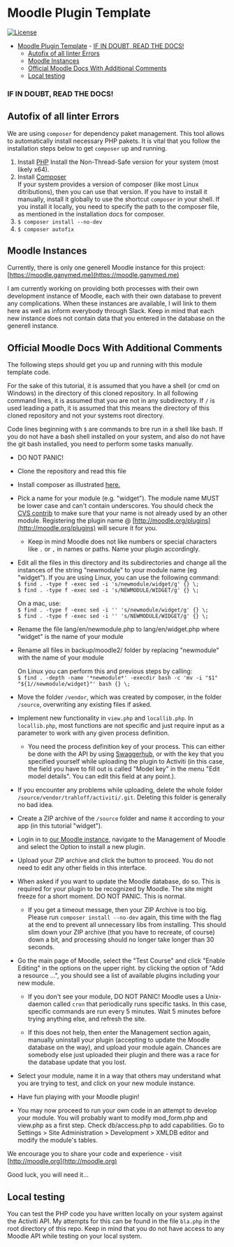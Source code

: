 # Moodle Plugin Template

[![License](https://img.shields.io/badge/License-GPL--3.0-blue.svg)](https://www.gnu.org/licenses/gpl-3.0.en.html)

<!-- TOC -->

- [Moodle Plugin Template](#moodle-plugin-template)
		- [IF IN DOUBT, READ THE DOCS!](#if-in-doubt-read-the-docs)
	- [Autofix of all linter Errors](#autofix-of-all-linter-errors)
	- [Moodle Instances](#moodle-instances)
	- [Official Moodle Docs With Additional Comments](#official-moodle-docs-with-additional-comments)
	- [Local testing](#local-testing)

<!-- /TOC -->

### IF IN DOUBT, READ THE DOCS!

## Autofix of all linter Errors

We are using `composer` for dependency paket management. This tool allows to automatically install necessary PHP pakets. It is vital that you follow the installation steps below to get `composer` up and running.


1. Install [PHP](https://secure.php.net/manual/de/install.windows.manual.php) 
Install the Non-Thread-Safe version for your system (most likely x64).
1. Install [Composer](https://getcomposer.org/doc/00-intro.md)  
If your system provides a version of composer (like most Linux ditributions), then you can use that version. If you have to install it manually, install it globally to use the shortcut `composer` in your shell. If you install it locally, you need to specify the path to the composer file, as mentioned in the installation docs for composer.
1. `$ composer install --no-dev`
1. `$ composer autofix`

## Moodle Instances

Currently, there is only one generell Moodle instance for this project:
[https://moodle.ganymed.me](https://moodle.ganymed.me)

I am currently working on providing both processes with their own development instance of Moodle, each with their own database to prevent any complications. 
When these instances are available, I will link to them here as well as inform everybody through Slack. Keep in mind that each new instance does not contain data that you entered in the database on the generell instance.

## Official Moodle Docs With Additional Comments

The following steps should get you up and running with this module template code.

For the sake of this tutorial, it is assumed that you have a shell (or cmd on Windows) in the directory of this cloned repository. In all following command lines, it is assumed that you are not in any subdirectory. If `/` is used leading a path, it is assumed that this means the directory of this cloned repository and not your systems root directory. 

Code lines beginning with `$` are commands to bre run in a shell like bash. If you do not have a bash shell installed on your system, and also do not have the git bash installed, you need to perform some tasks manually.

* DO NOT PANIC!

* Clone the repository and read this file

* Install composer as illustrated [here.](https://getcomposer.org/doc/00-intro.md)

* Pick a name for your module (e.g. "widget").
  The module name MUST be lower case and can't contain underscores. You should check the [CVS contrib](http://cvs.moodle.org/contrib/plugins/mod/) to make sure that your name is not already used by an other module. Registering the plugin name @ [http://moodle.org/plugins](http://moodle.org/plugins) will secure it for you.

  * Keep in mind Moodle does not like numbers or special characters like `.` or `,` in names or paths. Name your plugin accordingly.

* Edit all the files in this directory and its subdirectories and change
  all the instances of the string "newmodule" to your module name
  (eg "widget"). If you are using Linux, you can use the following command:  
  `$ find . -type f -exec sed -i 's/newmodule/widget/g' {} \;`  
  `$ find . -type f -exec sed -i 's/NEWMODULE/WIDGET/g' {} \;`

  On a mac, use:  
  `$ find . -type f -exec sed -i '' 's/newmodule/widget/g' {} \;`  
  `$ find . -type f -exec sed -i '' 's/NEWMODULE/WIDGET/g' {} \;`

* Rename the file lang/en/newmodule.php to lang/en/widget.php
  where "widget" is the name of your module

* Rename all files in backup/moodle2/ folder by replacing "newmodule" with
  the name of your module

  On Linux you can perform this and previous steps by calling:  
  `$ find . -depth -name '*newmodule*' -execdir bash -c 'mv -i "$1" "${1//newmodule/widget}"' bash {} \;`

* Move the folder `/vendor`, which was created by composer, in the folder `/source`, overwriting any existing files if asked.

* Implement new functionality in `view.php` and `locallib.php`. In `locallib.php`, most functions are not specific and just require input as a parameter to work with any given process definition.

  * You need the process definition key of your process. This can either be done with the API by using [Swaggerhub](https://app.swaggerhub.com/apis/sWIm/sWIm_activi/v0.2.0#/Process%20Definitions/getProcessDefinitions), or with the key that you specified yourself while uploading the plugin to Activiti (in this case, the field you have to fill out is called "Model key" in the menu "Edit model details". You can edit this field at any point.).

* If you encounter any problems while uploading, delete the whole folder `/source/vendor/trahloff/activiti/.git`. Deleting this folder is generally no bad idea.

* Create a ZIP archive of the `/source` folder and name it according to your app (in this tutorial "widget").

* Login in to [our Moodle instance](https://moodle.ganymed.me), navigate to the Management of Moodle and select the Option to install a new plugin.

* Upload your ZIP archive and click the button to proceed. You do not need to edit any other fields in this interface. 

* When asked if you want to update the Moodle database, do so. This is required for your plugin to be recognized by Moodle. The site might freeze for a short moment. DO NOT PANIC. This is normal.

  * If you get a timeout message, then your ZIP Archive is too big. Please run `composer install --no-dev` again, this time with the flag at the end to prevent all unnecessary libs from installing. This should slim down your ZIP archive (that you have to recreate, of course) down a bit, and processing should no longer take longer than 30 seconds.

* Go the main page of Moodle, select the "Test Course" and click "Enable Editing" in the options on the upper right. by clicking the option of "Add a resource ...", you should see a list of available plugins including your new module.

  * If you don't see your module, DO NOT PANIC! Moodle uses a Unix-daemon called `cron` that periodically runs specific tasks. In this case, specific commands are run every 5 minutes. Wait 5 minutes before trying anything else, and refresh the site.

  * If this does not help, then enter the Management section again, manually uninstall your plugin (accepting to update the Moodle database on the way), and upload your module again. Chances are somebody else just uploaded their plugin and there was a race for the database update that you lost.

* Select your module, name it in a way that others may understand what you are trying to test, and click on your new module instance.

* Have fun playing with your Moodle plugin!

* You may now proceed to run your own code in an attempt to develop
  your module. You will probably want to modify mod_form.php and view.php
  as a first step. Check db/access.php to add capabilities.
  Go to Settings > Site Administration > Development > XMLDB editor
  and modify the module's tables.

We encourage you to share your code and experience - visit [http://moodle.org](http://moodle.org)

Good luck, you will need it...

## Local testing

You can test the PHP code you have written locally on your system against the Activiti API. My attempts for this can be found in the file `bla.php` in the root directory of this repo. Keep in mind that you do not have access to any Moodle API while testing on your local system.
